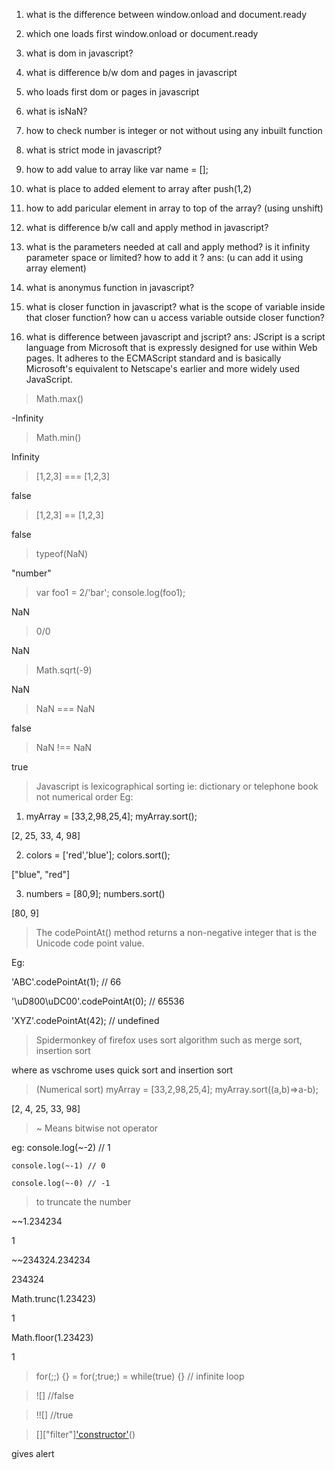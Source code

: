 1) what is the difference between 
window.onload and document.ready

2) which one loads first window.onload or document.ready

3) what is dom in javascript?

4) what is difference b/w dom and pages in javascript

5) who loads first dom or pages in javascript

6) what is isNaN?

7) how to check number is integer or not without using any inbuilt function

8) what is strict mode in javascript?

9) how to add value to array
  like var name = [];

10) what is place to added element to array after push(1,2)

11) how to add paricular element in array to top of the array? (using unshift)

12) what is difference b/w call and apply method in javascript?

13) what is the parameters needed at call and apply method? is it infinity parameter space or limited? how to add it ?
  ans: (u can add it using array element)

14) what is anonymus function in javascript?

15) what is closer function in javascript? what is the scope of variable inside that closer function? how can u access variable outside closer function?

16) what is difference between javascript and jscript?
ans: JScript is a script language from Microsoft that is expressly designed for use within Web pages. It adheres to the ECMAScript standard and is basically Microsoft's equivalent to Netscape's earlier and more widely used JavaScript.

> Math.max()

-Infinity

> Math.min()

Infinity

> [1,2,3] === [1,2,3]

false

> [1,2,3] == [1,2,3]

false

> typeof(NaN)

"number"

> var foo1 = 2/'bar'; console.log(foo1);

NaN

> 0/0

NaN

> Math.sqrt(-9)

NaN

> NaN === NaN

false

> NaN !== NaN

true

> Javascript is lexicographical sorting ie: dictionary or telephone book not numerical order
Eg: 
1) myArray = [33,2,98,25,4]; myArray.sort();

[2, 25, 33, 4, 98]

2) colors = ['red','blue']; colors.sort();

["blue", "red"]

3) numbers = [80,9]; numbers.sort()

[80, 9]

> The codePointAt() method returns a non-negative integer that is the Unicode code point value.

Eg: 

'ABC'.codePointAt(1);          // 66

'\uD800\uDC00'.codePointAt(0); // 65536

'XYZ'.codePointAt(42); // undefined

> Spidermonkey of firefox uses sort algorithm such as merge sort, insertion sort

  where as vschrome uses quick sort and insertion sort

> (Numerical sort) myArray = [33,2,98,25,4]; myArray.sort((a,b)=>a-b);

[2, 4, 25, 33, 98]

> ~ Means bitwise not operator

eg: console.log(~-2) // 1

    console.log(~-1) // 0

    console.log(~-0) // -1

> to truncate the number

~~1.234234

1

~~234324.234234

234324

Math.trunc(1.23423)

1

Math.floor(1.23423)

1

> for(;;) {} = for(;true;) = while(true) {} // infinite loop

> ![] //false

> !![] //true

> []["filter"]['constructor']( "alert('1')" )() 

gives alert

> 
 
